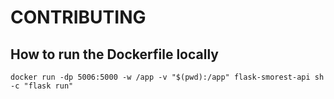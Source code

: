 # CONTRIBUTING

## How to run the Dockerfile locally

```
docker run -dp 5006:5000 -w /app -v "$(pwd):/app" flask-smorest-api sh -c "flask run"
```